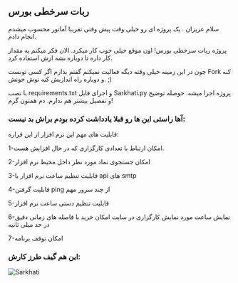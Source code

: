 ## ربات سرخطی بورس

سلام عزیزان . یک پروژه ای رو خیلی وقت پیش وقتی تقریبا آماتور محسوب میشدم انجام دادم.

پروژه ربات سرخطی بورس! اون موقع خیلی خوب کار میکرد. الان فکر میکنم یه مقدار کار داره تا دوباره بشه ازش استفاده کرد.

چون در این زمینه خیلی وقته دیگه فعالیت نمیکنم گفتم بذارم اگر کسی تونست Fork کنه و دوباره راه اندازیش کنه نوش جونش. ;)

با نصب requirements.txt و اجرای فایل  Sarkhati.py پروژه اجرا میشه. حوصله توضیح و تفصیل بیشتر هم ندارم. دم همتون گرم!


### آها راستی این ها رو قبلا یادداشت کرده بودم براش بد نیست:

 قابلیت های مهم این نرم افزار از این قراره: 
 
 1-امکان ارتباط با تعدادی کارگزاری که در حال افزایش هست. 
 
 2-امکان جستجوی نماد مورد نظر داخل محیط نرم افزار 
 
 3-قابلیت تنظیم ساعت نرم افزار با api های smtp
 
 4-قابلیت گرفتن ping از چند سرور مهم 
 
 5-قابلیت تنظیم دستی ساعت نرم افزار 
 
 6-نمایش ساعت مورد نمایش کارگزاری در سایت امکان خرید با فاصله های زمانی دقیق در حد میلی ثانیه 
 
7-امکان توقف برنامه

### این هم گیف طرز کارش:



![Sarkhati](https://github.com/HosseinSayyedMousavi/Sarkhati/assets/104124540/70194e96-aa61-4702-9d70-bb9a20e59606)
